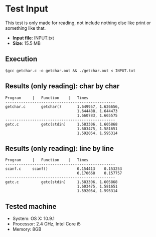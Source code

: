 
Test Input
==========

This test is only made for reading, not include nothing else like print or something like that.

- **Input file**: INPUT.txt
- **Size**: 15.5 MB

Execution
---------
```
$gcc getchar.c -o getchar.out && ./getchar.out < INPUT.txt
```

Results (only reading): char by char
-----------------------------

	Program 	|	Function	| 	Times
	-------------------------------------------------
	getchar.c		getchar()		1.649957, 1.626656,
									1.644488, 1.644473
									1.660783, 1.665575
	-------------------------------------------------
	getc.c			getc(stdin)		1.583306, 1.605868
									1.603475, 1.581651
									1.592054, 1.595314
									
Results (only reading): line by line
-----------------------------

	Program 	|	Function	| 	Times
	-------------------------------------------------
	scanf.c		scanf()				0.154413	0.153253
									0.170668	0.157757
	-------------------------------------------------
	getc.c			getc(stdin)		1.583306, 1.605868
									1.603475, 1.581651
									1.592054, 1.595314
									
	
	
Tested machine
--------------
- System: OS X: 10.9.1
- Processor: 2.4 GHz, Intel Core i5
- Memory: 8GB 
